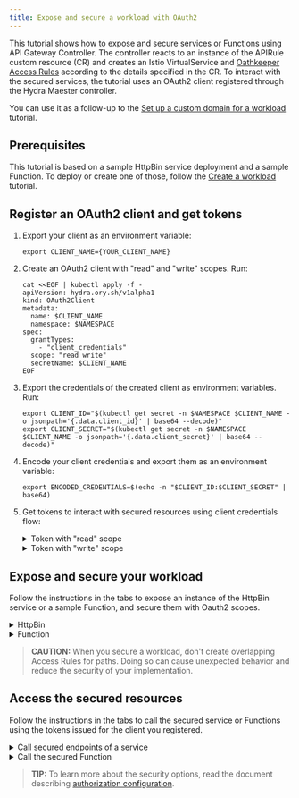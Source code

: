 ```yaml
---
title: Expose and secure a workload with OAuth2
---
```


This tutorial shows how to expose and secure services or Functions using API Gateway Controller. The controller reacts to an instance of the APIRule custom resource (CR) and creates an Istio VirtualService and [Oathkeeper Access Rules](https://www.ory.sh/docs/oathkeeper/api-access-rules) according to the details specified in the CR. To interact with the secured services, the tutorial uses an OAuth2 client registered through the Hydra Maester controller.

You can use it as a follow-up to the [Set up a custom domain for a workload](./apix-02-setup-custom-domain-for-workload.md) tutorial.

## Prerequisites

This tutorial is based on a sample HttpBin service deployment and a sample Function. To deploy or create one of those, follow the [Create a workload](./apix-01-create-workload.md) tutorial.

## Register an OAuth2 client and get tokens

1. Export your client as an environment variable:

   ```shell
   export CLIENT_NAME={YOUR_CLIENT_NAME}
   ```

2. Create an OAuth2 client with "read" and "write" scopes. Run:

   ```shell
   cat <<EOF | kubectl apply -f -
   apiVersion: hydra.ory.sh/v1alpha1
   kind: OAuth2Client
   metadata:
     name: $CLIENT_NAME
     namespace: $NAMESPACE
   spec:
     grantTypes:
       - "client_credentials"
     scope: "read write"
     secretName: $CLIENT_NAME
   EOF
   ```

3. Export the credentials of the created client as environment variables. Run:

   ```shell
   export CLIENT_ID="$(kubectl get secret -n $NAMESPACE $CLIENT_NAME -o jsonpath='{.data.client_id}' | base64 --decode)"
   export CLIENT_SECRET="$(kubectl get secret -n $NAMESPACE $CLIENT_NAME -o jsonpath='{.data.client_secret}' | base64 --decode)"
   ```

4. Encode your client credentials and export them as an environment variable:

   ```shell
   export ENCODED_CREDENTIALS=$(echo -n "$CLIENT_ID:$CLIENT_SECRET" | base64)
   ```

5. Get tokens to interact with secured resources using client credentials flow:

   <div tabs>
     <details>
     <summary>
     Token with "read" scope
     </summary>

     1. Export the following value as an environment variable:

        ```shell
        export KYMA_DOMAIN={KYMA_DOMAIN_NAME}
        ```  

     2. Get the token:

         ```shell
         curl -ik -X POST "https://oauth2.$KYMA_DOMAIN/oauth2/token" -H "Authorization: Basic $ENCODED_CREDENTIALS" -F "grant_type=client_credentials" -F "scope=read"
         ```

     3. Export the issued token as an environment variable:

         ```shell
         export ACCESS_TOKEN_READ={ISSUED_READ_TOKEN}
         ```

     </details>
     <details>
     <summary>
     Token with "write" scope
     </summary>

     1. Export the following value as an environment variable:

        ```shell
        export KYMA_DOMAIN={KYMA_DOMAIN_NAME}
        ```  

     2. Get the token:

         ```shell
         curl -ik -X POST "https://oauth2.$KYMA_DOMAIN/oauth2/token" -H "Authorization: Basic $ENCODED_CREDENTIALS" -F "grant_type=client_credentials" -F "scope=write"
         ```

     3. Export the issued token as an environment variable:

         ```shell
         export ACCESS_TOKEN_WRITE={ISSUED_WRITE_TOKEN}
         ```

      </details>
   </div>

## Expose and secure your workload

Follow the instructions in the tabs to expose an instance of the HttpBin service or a sample Function, and secure them with Oauth2 scopes.

<div tabs>

  <details>
  <summary>
  HttpBin
  </summary>

1. Export the following value as an environment variable:

   ```bash
   export DOMAIN_TO_EXPOSE_WORKLOADS={DOMAIN_NAME} #This is a Kyma domain or your custom subdomain, for example, api.mydomain.com
   export GATEWAY=$NAMESPACE/httpbin-gateway
   ```
   >**NOTE:** If you don't want to use your custom domain but a Kyma domain, use the following Kyma Gateway: `kyma-system/kyma-gateway`


2. Expose the service and secure it by creating an APIRule CR in your Namespace. Run:

   ```shell
   cat <<EOF | kubectl apply -f -
   apiVersion: gateway.kyma-project.io/v1beta1
   kind: APIRule
   metadata:
     name: httpbin
     namespace: $NAMESPACE
   spec:
     gateway: $GATEWAY
     host: httpbin.$DOMAIN_TO_EXPOSE_WORKLOADS
     service:
       name: httpbin
       port: 8000
     rules:
       - path: /.*
         methods: ["GET"]
         accessStrategies:
           - handler: oauth2_introspection
             config:
               required_scope: ["read"]
       - path: /post
         methods: ["POST"]
         accessStrategies:
           - handler: oauth2_introspection
             config:
               required_scope: ["write"]
   EOF
   ```

   >**NOTE:** If you are running Kyma on k3d, add `httpbin.kyma.local` to the entry with k3d IP in your system's `/etc/hosts` file.

   The exposed service requires tokens with "read" scope for `GET` requests in the entire service, and tokens with "write" scope for `POST` requests to the `/post` endpoint of the service.

  </details>

  <details>
  <summary>
  Function
  </summary>

1. Export the following value as an environment variable:

   ```bash
   export DOMAIN_TO_EXPOSE_WORKLOADS={DOMAIN_NAME} #This is a Kyma domain or your custom subdomain, for example, api.mydomain.com
   export GATEWAY=$NAMESPACE/httpbin-gateway 
   ```
   >**NOTE:** If you don't want to use your custom domain but a Kyma domain, use the following Kyma Gateway: `kyma-system/kyma-gateway`


2. Expose the Function and secure it by creating an APIRule CR in your Namespace. Run:

   ```shell
   cat <<EOF | kubectl apply -f -
   apiVersion: gateway.kyma-project.io/v1beta1
   kind: APIRule
   metadata:
     name: function
     namespace: $NAMESPACE
   spec:
     gateway: $GATEWAY
     host: function-example.$DOMAIN_TO_EXPOSE_WORKLOADS
     service:
       name: function
       port: 80
     rules:
       - path: /function
         methods: ["GET"]
         accessStrategies:
           - handler: oauth2_introspection
             config:
               required_scope: ["read"]
   EOF
   ```

   >**NOTE:** If you are running Kyma on k3d, add `httpbin.kyma.local` to the entry with k3d IP in your system's `/etc/hosts` file.

   The exposed Function requires all `GET` requests to have a valid token with the "read" scope.

  </details>
</div>

>**CAUTION:** When you secure a workload, don't create overlapping Access Rules for paths. Doing so can cause unexpected behavior and reduce the security of your implementation.

## Access the secured resources

Follow the instructions in the tabs to call the secured service or Functions using the tokens issued for the client you registered.

<div tabs>

  <details>
  <summary>
  Call secured endpoints of a service
  </summary>

1. Send a `GET` request with a token that has the "read" scope to the HttpBin service:

   ```shell
   curl -ik -X GET https://httpbin.$DOMAIN_TO_EXPOSE_WORKLOADS/headers -H "Authorization: Bearer $ACCESS_TOKEN_READ"
   ```

2. Send a `POST` request with a token that has the "write" scope to the HttpBin's `/post` endpoint:

   ```shell
   curl -ik -X POST https://httpbin.$DOMAIN_TO_EXPOSE_WORKLOADS/post -d "test data" -H "Authorization: bearer $ACCESS_TOKEN_WRITE"
   ```

These calls return the code `200` response. If you call the service without a token, you get the code `401` response. If you call the service or its secured endpoint with a token with the wrong scope, you get the code `403` response.

  </details>

  <details>
  <summary>
  Call the secured Function
  </summary>

Send a `GET` request with a token that has the "read" scope to the Function:

   ```shell
   curl -ik https://function-example.$DOMAIN_TO_EXPOSE_WORKLOADS/function -H "Authorization: bearer $ACCESS_TOKEN_READ"
   ```

This call returns the code `200` response. If you call the Function without a token, you get the code `401` response. If you call the Function with a token with the wrong scope, you get the code `403` response.

  </details>
</div>

> **TIP:** To learn more about the security options, read the document describing [authorization configuration](../../05-technical-reference/apix-01-config-authorizations-apigateway.md).
